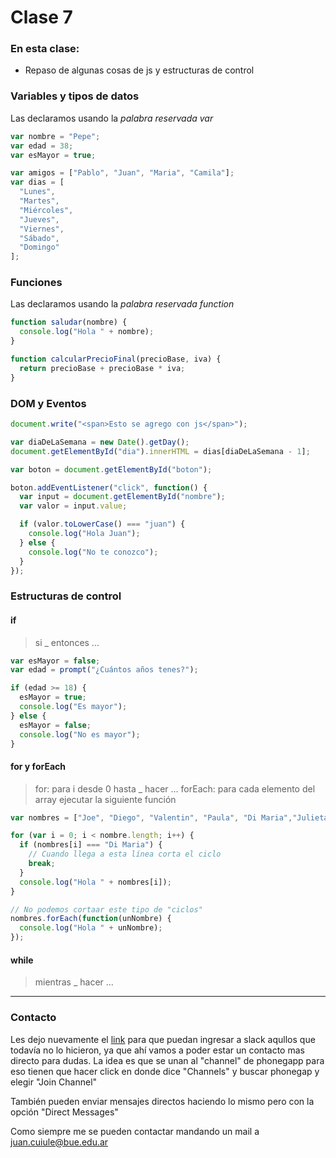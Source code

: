 # Clase 7

### En esta clase:

- Repaso de algunas cosas de js y estructuras de control

### Variables y tipos de datos

Las declaramos usando la _palabra reservada_ *var*

```javascript
var nombre = "Pepe";
var edad = 38;
var esMayor = true;

var amigos = ["Pablo", "Juan", "Maria", "Camila"];
var dias = [
  "Lunes",
  "Martes",
  "Miércoles",
  "Jueves",
  "Viernes",
  "Sábado",
  "Domingo"
];
```

### Funciones

Las declaramos usando la _palabra reservada_ *function*

```javascript
function saludar(nombre) {
  console.log("Hola " + nombre);
}

function calcularPrecioFinal(precioBase, iva) {
  return precioBase + precioBase * iva;
}
```

### DOM y Eventos

```javascript
document.write("<span>Esto se agrego con js</span>");

var diaDeLaSemana = new Date().getDay();
document.getElementById("dia").innerHTML = dias[diaDeLaSemana - 1];

var boton = document.getElementById("boton");

boton.addEventListener("click", function() {
  var input = document.getElementById("nombre");
  var valor = input.value;

  if (valor.toLowerCase() === "juan") {
    console.log("Hola Juan");
  } else {
    console.log("No te conozco");
  }
});
```

### Estructuras de control

#### if

> si _ entonces ...

```javascript
var esMayor = false;
var edad = prompt("¿Cuántos años tenes?");

if (edad >= 18) {
  esMayor = true;
  console.log("Es mayor");
} else {
  esMayor = false;
  console.log("No es mayor");
}
```

#### for y forEach

> for: para i desde 0 hasta _ hacer ...
> forEach: para cada elemento del array ejecutar la siguiente función
```javascript
var nombres = ["Joe", "Diego", "Valentin", "Paula", "Di Maria","Julieta", "Erica", "Mariana", "Francisco"];

for (var i = 0; i < nombre.length; i++) {
  if (nombres[i] === "Di Maria") {
    // Cuando llega a esta línea corta el ciclo
    break;
  }
  console.log("Hola " + nombres[i]);
}

// No podemos cortaar este tipo de "ciclos"
nombres.forEach(function(unNombre) {
  console.log("Hola " + unNombre);
});
```

#### while

> mientras _ hacer ...

---

### Contacto

Les dejo nuevamente el [link](http://bit.ly/slack-houssay) para que puedan ingresar a slack aqullos que todavía no lo hicieron, ya que ahí vamos a poder estar un contacto mas directo para dudas. La idea es que se unan al "channel" de phonegapp para eso tienen que hacer click en donde dice "Channels" y buscar phonegap y elegir "Join Channel"

También pueden enviar mensajes directos haciendo lo mismo pero con la opción "Direct Messages"

Como siempre me se pueden contactar mandando un mail a juan.cuiule@bue.edu.ar